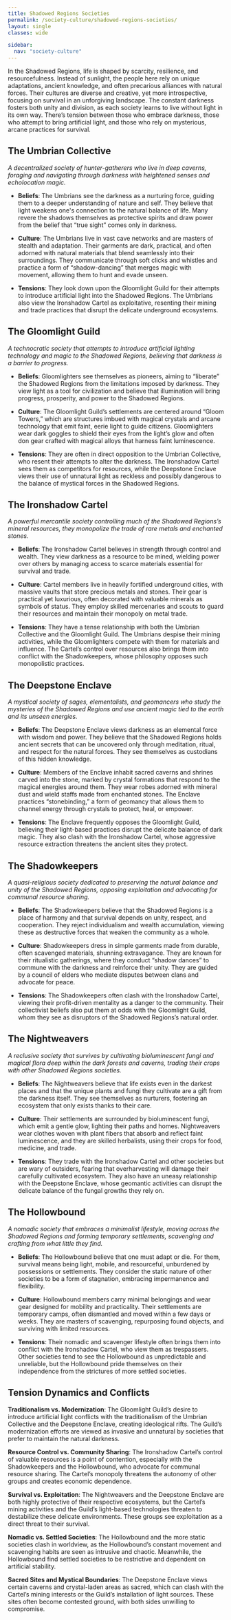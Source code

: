 ```yaml
---
title: Shadowed Regions Societies
permalink: /society-culture/shadowed-regions-societies/
layout: single
classes: wide

sidebar:
  nav: "society-culture"
---
```


In the Shadowed Regions, life is shaped by scarcity, resilience, and resourcefulness. Instead of sunlight, the people here rely on unique adaptations, ancient knowledge, and often precarious alliances with natural forces. Their cultures are diverse and creative, yet more introspective, focusing on survival in an unforgiving landscape. The constant darkness fosters both unity and division, as each society learns to live without light in its own way. There’s tension between those who embrace darkness, those who attempt to bring artificial light, and those who rely on mysterious, arcane practices for survival.

## The Umbrian Collective
*A decentralized society of hunter-gatherers who live in deep caverns, foraging and navigating through darkness with heightened senses and echolocation magic.*

- **Beliefs**:
  The Umbrians see the darkness as a nurturing force, guiding them to a deeper understanding of nature and self. They believe that light weakens one's connection to the natural balance of life. Many revere the shadows themselves as protective spirits and draw power from the belief that “true sight” comes only in darkness.

- **Culture**:
  The Umbrians live in vast cave networks and are masters of stealth and adaptation. Their garments are dark, practical, and often adorned with natural materials that blend seamlessly into their surroundings. They communicate through soft clicks and whistles and practice a form of “shadow-dancing” that merges magic with movement, allowing them to hunt and evade unseen.

- **Tensions**:
  They look down upon the Gloomlight Guild for their attempts to introduce artificial light into the Shadowed Regions. The Umbrians also view the Ironshadow Cartel as exploitative, resenting their mining and trade practices that disrupt the delicate underground ecosystems.

## The Gloomlight Guild
*A technocratic society that attempts to introduce artificial lighting technology and magic to the Shadowed Regions, believing that darkness is a barrier to progress.*

- **Beliefs**:
  Gloomlighters see themselves as pioneers, aiming to “liberate” the Shadowed Regions from the limitations imposed by darkness. They view light as a tool for civilization and believe that illumination will bring progress, prosperity, and power to the Shadowed Regions.

- **Culture**:
  The Gloomlight Guild’s settlements are centered around “Gloom Towers,” which are structures imbued with magical crystals and arcane technology that emit faint, eerie light to guide citizens. Gloomlighters wear dark goggles to shield their eyes from the light’s glow and often don gear crafted with magical alloys that harness faint luminescence.

- **Tensions**:
  They are often in direct opposition to the Umbrian Collective, who resent their attempts to alter the darkness. The Ironshadow Cartel sees them as competitors for resources, while the Deepstone Enclave views their use of unnatural light as reckless and possibly dangerous to the balance of mystical forces in the Shadowed Regions.

## The Ironshadow Cartel
*A powerful mercantile society controlling much of the Shadowed Regions’s mineral resources, they monopolize the trade of rare metals and enchanted stones.*

- **Beliefs**:
  The Ironshadow Cartel believes in strength through control and wealth. They view darkness as a resource to be mined, wielding power over others by managing access to scarce materials essential for survival and trade.

- **Culture**:
  Cartel members live in heavily fortified underground cities, with massive vaults that store precious metals and stones. Their gear is practical yet luxurious, often decorated with valuable minerals as symbols of status. They employ skilled mercenaries and scouts to guard their resources and maintain their monopoly on metal trade.

- **Tensions**:
  They have a tense relationship with both the Umbrian Collective and the Gloomlight Guild. The Umbrians despise their mining activities, while the Gloomlighters compete with them for materials and influence. The Cartel’s control over resources also brings them into conflict with the Shadowkeepers, whose philosophy opposes such monopolistic practices.

## The Deepstone Enclave
*A mystical society of sages, elementalists, and geomancers who study the mysteries of the Shadowed Regions and use ancient magic tied to the earth and its unseen energies.*

- **Beliefs**:
  The Deepstone Enclave views darkness as an elemental force with wisdom and power. They believe that the Shadowed Regions holds ancient secrets that can be uncovered only through meditation, ritual, and respect for the natural forces. They see themselves as custodians of this hidden knowledge.

- **Culture**:
  Members of the Enclave inhabit sacred caverns and shrines carved into the stone, marked by crystal formations that respond to the magical energies around them. They wear robes adorned with mineral dust and wield staffs made from enchanted stones. The Enclave practices “stonebinding,” a form of geomancy that allows them to channel energy through crystals to protect, heal, or empower.

- **Tensions**:
  The Enclave frequently opposes the Gloomlight Guild, believing their light-based practices disrupt the delicate balance of dark magic. They also clash with the Ironshadow Cartel, whose aggressive resource extraction threatens the ancient sites they protect.

## The Shadowkeepers
*A quasi-religious society dedicated to preserving the natural balance and unity of the Shadowed Regions, opposing exploitation and advocating for communal resource sharing.*

- **Beliefs**:
  The Shadowkeepers believe that the Shadowed Regions is a place of harmony and that survival depends on unity, respect, and cooperation. They reject individualism and wealth accumulation, viewing these as destructive forces that weaken the community as a whole.

- **Culture**:
  Shadowkeepers dress in simple garments made from durable, often scavenged materials, shunning extravagance. They are known for their ritualistic gatherings, where they conduct “shadow dances” to commune with the darkness and reinforce their unity. They are guided by a council of elders who mediate disputes between clans and advocate for peace.

- **Tensions**:
  The Shadowkeepers often clash with the Ironshadow Cartel, viewing their profit-driven mentality as a danger to the community. Their collectivist beliefs also put them at odds with the Gloomlight Guild, whom they see as disruptors of the Shadowed Regions’s natural order.

## The Nightweavers
*A reclusive society that survives by cultivating bioluminescent fungi and magical flora deep within the dark forests and caverns, trading their crops with other Shadowed Regions societies.*

- **Beliefs**:
  The Nightweavers believe that life exists even in the darkest places and that the unique plants and fungi they cultivate are a gift from the darkness itself. They see themselves as nurturers, fostering an ecosystem that only exists thanks to their care.

- **Culture**:
  Their settlements are surrounded by bioluminescent fungi, which emit a gentle glow, lighting their paths and homes. Nightweavers wear clothes woven with plant fibers that absorb and reflect faint luminescence, and they are skilled herbalists, using their crops for food, medicine, and trade.

- **Tensions**:
  They trade with the Ironshadow Cartel and other societies but are wary of outsiders, fearing that overharvesting will damage their carefully cultivated ecosystem. They also have an uneasy relationship with the Deepstone Enclave, whose geomantic activities can disrupt the delicate balance of the fungal growths they rely on.

## The Hollowbound
*A nomadic society that embraces a minimalist lifestyle, moving across the Shadowed Regions and forming temporary settlements, scavenging and crafting from what little they find.*

- **Beliefs**:
  The Hollowbound believe that one must adapt or die. For them, survival means being light, mobile, and resourceful, unburdened by possessions or settlements. They consider the static nature of other societies to be a form of stagnation, embracing impermanence and flexibility.

- **Culture**:
  Hollowbound members carry minimal belongings and wear gear designed for mobility and practicality. Their settlements are temporary camps, often dismantled and moved within a few days or weeks. They are masters of scavenging, repurposing found objects, and surviving with limited resources.

- **Tensions**:
  Their nomadic and scavenger lifestyle often brings them into conflict with the Ironshadow Cartel, who view them as trespassers. Other societies tend to see the Hollowbound as unpredictable and unreliable, but the Hollowbound pride themselves on their independence from the strictures of more settled societies.

## Tension Dynamics and Conflicts
**Traditionalism vs. Modernization**: The Gloomlight Guild’s desire to introduce artificial light conflicts with the traditionalism of the Umbrian Collective and the Deepstone Enclave, creating ideological rifts. The Guild’s modernization efforts are viewed as invasive and unnatural by societies that prefer to maintain the natural darkness.

**Resource Control vs. Community Sharing**: The Ironshadow Cartel’s control of valuable resources is a point of contention, especially with the Shadowkeepers and the Hollowbound, who advocate for communal resource sharing. The Cartel’s monopoly threatens the autonomy of other groups and creates economic dependence.

**Survival vs. Exploitation**: The Nightweavers and the Deepstone Enclave are both highly protective of their respective ecosystems, but the Cartel’s mining activities and the Guild’s light-based technologies threaten to destabilize these delicate environments. These groups see exploitation as a direct threat to their survival.

**Nomadic vs. Settled Societies**: The Hollowbound and the more static societies clash in worldview, as the Hollowbound’s constant movement and scavenging habits are seen as intrusive and chaotic. Meanwhile, the Hollowbound find settled societies to be restrictive and dependent on artificial stability.

**Sacred Sites and Mystical Boundaries**: The Deepstone Enclave views certain caverns and crystal-laden areas as sacred, which can clash with the Cartel’s mining interests or the Guild’s installation of light sources. These sites often become contested ground, with both sides unwilling to compromise.
